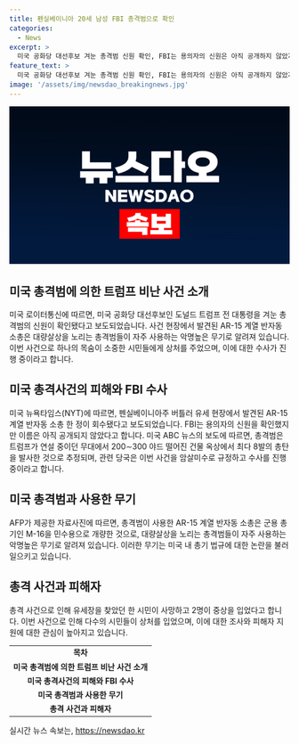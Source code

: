```yaml
---
title: 펜실베이니아 20세 남성 FBI 총격범으로 확인
categories:
  - News
excerpt: >
  미국 공화당 대선후보 겨눈 총격범 신원 확인, FBI는 용의자의 신원은 아직 공개하지 않았지만 펜실베이니아 거주 20세 남성으로 확인. AR-15 소총을 사용하여 트럼프의 연설 중 무대에서 총격, 총격장에서 사살됨. 피해자 중 1명 사망, 2명 중상. 당국은 암살미수로 수사 중. SBS Biz는 제보를 기다림. [자세히 보기]
feature_text: >
  미국 공화당 대선후보 겨눈 총격범 신원 확인, FBI는 용의자의 신원은 아직 공개하지 않았지만 펜실베이니아 거주 20세 남성으로 확인. AR-15 소총을 사용하여 트럼프의 연설 중 무대에서 총격, 총격장에서 사살됨. 피해자 중 1명 사망, 2명 중상. 당국은 암살미수로 수사 중. SBS Biz는 제보를 기다림. [자세히 보기]
image: '/assets/img/newsdao_breakingnews.jpg'
---
```


<p><img src="/assets/img/newsdao_breakingnews.jpg" alt="bookingtag 속보" /></p>

<h2 data-ke-size="size26">미국 총격범에 의한 트럼프 비난 사건 소개</h2>

<p data-ke-size="size16">미국 로이터통신에 따르면, 미국 공화당 대선후보인 도널드 트럼프 전 대통령을 겨눈 총격범의 신원이 확인됐다고 보도되었습니다. 사건 현장에서 발견된 AR-15 계열 반자동 소총은 대량살상을 노리는 총격범들이 자주 사용하는 악명높은 무기로 알려져 있습니다. 이번 사건으로 하나의 목숨이 소중한 시민들에게 상처를 주었으며, 이에 대한 수사가 진행 중이라고 합니다.</p>

<h2 data-ke-size="size26">미국 총격사건의 피해와 FBI 수사</h2>

<p data-ke-size="size16">미국 뉴욕타임스(NYT)에 따르면, 펜실베이니아주 버틀러 유세 현장에서 발견된 AR-15 계열 반자동 소총 한 정이 회수됐다고 보도되었습니다. FBI는 용의자의 신원을 확인했지만 이름은 아직 공개되지 않았다고 합니다. 미국 ABC 뉴스의 보도에 따르면, 총격범은 트럼프가 연설 중이던 무대에서 200∼300 야드 떨어진 건물 옥상에서 최다 8발의 총탄을 발사한 것으로 추정되며, 관련 당국은 이번 사건을 암살미수로 규정하고 수사를 진행 중이라고 합니다.</p>

<h2 data-ke-size="size26">미국 총격범과 사용한 무기</h2>

<p data-ke-size="size16">AFP가 제공한 자료사진에 따르면, 총격범이 사용한 AR-15 계열 반자동 소총은 군용 총기인 M-16을 민수용으로 개량한 것으로, 대량살상을 노리는 총격범들이 자주 사용하는 악명높은 무기로 알려져 있습니다. 이러한 무기는 미국 내 총기 법규에 대한 논란을 불러일으키고 있습니다.</p>

<h2 data-ke-size="size26">총격 사건과 피해자</h2>

<p data-ke-size="size16">총격 사건으로 인해 유세장을 찾았던 한 시민이 사망하고 2명이 중상을 입었다고 합니다. 이번 사건으로 인해 다수의 시민들이 상처를 입었으며, 이에 대한 조사와 피해자 지원에 대한 관심이 높아지고 있습니다.</p>

<table>
    <tbody>
        <tr>
            <td style="text-align: center; height: 17px;"><b>목차</b></td>
        </tr>
        <tr>
            <td style="text-align: center; height: 17px;"><b>미국 총격범에 의한 트럼프 비난 사건 소개</b></td>
        </tr>
        <tr>
            <td style="text-align: center; height: 17px;"><b>미국 총격사건의 피해와 FBI 수사</b></td>
        </tr>
        <tr>
            <td style="text-align: center; height: 17px;"><b>미국 총격범과 사용한 무기</b></td>
        </tr>
        <tr>
            <td style="text-align: center; height: 17px;"><b>총격 사건과 피해자</b></td>
        </tr>
    </tbody>
</table>
실시간 뉴스 속보는, <a href="https://newsdao.kr" rel="dofollow">https://newsdao.kr</a>



